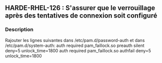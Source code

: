 ## HARDE-RHEL-126 : S'assurer que le verrouillage après des tentatives de connexion soit configuré

### Description

Rajouter les lignes suivantes dans /etc/pam.d/password-auth et dans /etc/pam.d/system-auth:
auth        required      pam_faillock.so preauth silent deny=5 unlock_time=1800
auth        required      pam_faillock.so authfail deny=5 unlock_time=1800


